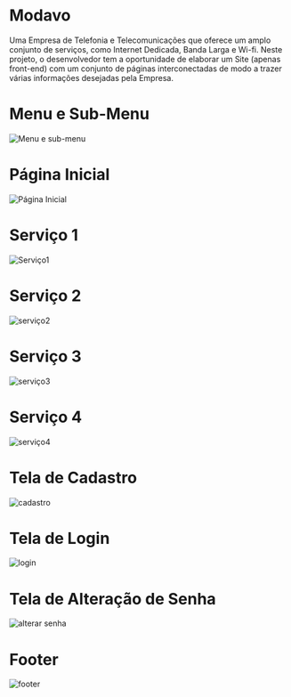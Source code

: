 # Modavo

Uma Empresa de Telefonia e Telecomunicações que oferece um 
amplo conjunto de serviços, como Internet Dedicada, Banda Larga e Wi-fi. 
Neste projeto, o desenvolvedor tem a oportunidade de elaborar um Site (apenas front-end) 
com um  conjunto de páginas interconectadas de modo a trazer várias informações desejadas pela Empresa.
##

<h1>Menu e Sub-Menu</h1>
                    
![Menu e sub-menu](https://github.com/Imayagmb/Modavo/assets/129901845/1c650f2c-a63c-4d9d-9cd3-fa1aae5e3c3e)

##

<h1>Página Inicial</h1>
                    
![Página Inicial](https://github.com/Imayagmb/Modavo/assets/129901845/815b01be-6d91-450d-8c2c-83a794ffbee6)
##

<h1>Serviço 1 </h1>

![Serviço1](https://github.com/Imayagmb/Modavo/assets/129901845/164876dd-041e-4ebc-be00-d6cd3f85938c)
##

<h1>Serviço 2 </h1>

![serviço2](https://github.com/Imayagmb/Modavo/assets/129901845/e1d4c671-67f7-4e55-ab73-08bf5fb0d254)
##

<h1>Serviço 3 </h1>

![serviço3](https://github.com/Imayagmb/Modavo/assets/129901845/631d5eea-44b7-4bc9-8faa-2c4158b47ac5)
##

<h1>Serviço 4 </h1>

![serviço4](https://github.com/Imayagmb/Modavo/assets/129901845/6fc29b6c-c01e-4e09-bee4-b9cbe1d10e45)
##

<h1>Tela de Cadastro </h1>

![cadastro](https://github.com/Imayagmb/Modavo/assets/129901845/4501acfd-06fb-4c1e-8b4f-3bd8847c0593)
##

<h1>Tela de Login </h1>

![login](https://github.com/Imayagmb/Modavo/assets/129901845/70727e0f-193a-4a90-933a-a6079f50542d)
##

<h1>Tela de Alteração de Senha </h1>

![alterar senha](https://github.com/Imayagmb/Modavo/assets/129901845/2d8fc4b6-3601-4685-965c-b2c5557b124a)
##

<h1>Footer </h1>

![footer](https://github.com/Imayagmb/Modavo/assets/129901845/0ad13b07-e700-45c0-b953-c904f82149bf)


